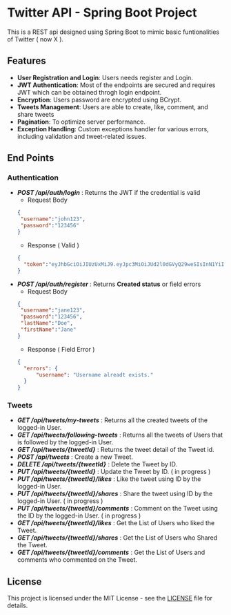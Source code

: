 # Twitter API - Spring Boot Project

This is a REST api designed using Spring Boot to mimic basic funtionalities of Twitter ( now X ).

## Features
  - **User Registration and Login**: Users needs register and Login.
  - **JWT Authentication**: Most of the endpoints are secured and requires JWT which can be obtained throgh login endpoint.
  - **Encryption**: Users password are encrypted using BCrypt.
  - **Tweets Management**: Users are able to create, like, comment, and share tweets
  - **Pagination**: To optimize server performance.
  - **Exception Handling**: Custom exceptions handler for various errors, including validation and tweet-related issues.

## End Points
### Authentication
  - ***POST /api/auth/login*** : Returns the JWT if the credential is valid
    - Request Body
     ``` json
    {
      "username":"john123",
      "password":"123456"
    }
    ```
    - Response ( Valid )
    ``` json
    {
      "token":"eyJhbGciOiJIUzUxMiJ9.eyJpc3MiOiJUd2l0dGVyQ29weSIsInN1YiI6ImpvaG4xMjMiLCJpYXQiOjE3MzkzNDY2MTYsImV4cCI6MTczOTM0ODQxNn0.eNhz0t_8Zla5CzhjUMvKkz_BYS2HVAnRmAR4oljPt1fGkazv0S23NzFVEDv6jGIc8vNl1touA2c7BgrjrT2K5Q"
    }
    ```
  - ***POST /api/auth/register*** : Returns **Created status** or field errors
    - Request Body
     ``` json
    {
      "username":"jane123",
      "password":"123456",
      "lastName":"Doe",
      "firstName":"Jane"
    }
    ```
    - Response ( Field Error )
    ``` json
    {
      "errors": {
          "username": "Username alreadt exists."
      }
    }
    ```
### Tweets
  - ***GET /api/tweets/my-tweets*** : Returns all the created tweets of the logged-in User.
  - ***GET /api/tweets/following-tweets*** : Returns all the tweets of Users that is followed by the logged-in User.
  - ***GET /api/tweets/{tweetId}*** : Returns the tweet detail of the Tweet id.
  - ***POST /api/tweets*** : Create a new Tweet.
  - ***DELETE /api/tweets/{tweetId}*** : Delete the Tweet by ID.
  - ***PUT /api/tweets/{tweetId}*** : Update the Tweet by ID. ( in progress )
  - ***PUT /api/tweets/{tweetId}/likes*** : Like the tweet using ID by the logged-in User.
  - ***PUT /api/tweets/{tweetId}/shares*** : Share the tweet using ID by the logged-in User. ( in progress )
  - ***PUT /api/tweets/{tweetId}/comments*** : Comment on the Tweet using the ID by the logged-in User. ( in progress )
  - ***GET /api/tweets/{tweetId}/likes*** : Get the List of Users who liked the Tweet.
  - ***GET /api/tweets/{tweetId}/shares*** : Get the List of Users who Shared the Tweet.
  - ***GET /api/tweets/{tweetId}/comments*** : Get the List of Users and comments who commented on the Tweet.


## License

This project is licensed under the MIT License - see the [LICENSE](LICENSE) file for details.
